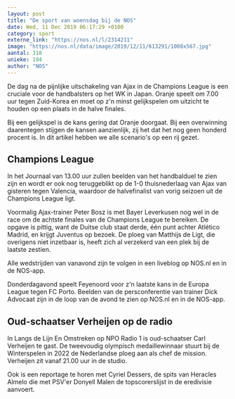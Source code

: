 ```yaml
---
layout: post
title: "De sport van woensdag bij de NOS"
date: Wed, 11 Dec 2019 06:17:29 +0100
category: sport
externe_link: "https://nos.nl/l/2314211"
image: "https://nos.nl/data/image/2019/12/11/613291/1008x567.jpg"
aantal: 318
unieke: 194
author: "NOS"
---
```


<p>De dag na de pijnlijke uitschakeling van Ajax in de Champions League is een cruciale voor de handbalsters op het WK in Japan. Oranje speelt om 7.00 uur tegen Zuid-Korea en moet op z'n minst gelijkspelen om uitzicht te houden op een plaats in de halve finales.</p>
<p>Bij een gelijkspel is de kans gering dat Oranje doorgaat. Bij een overwinning daarentegen stijgen de kansen aanzienlijk, zij het dat het nog geen honderd procent is. In dit artikel hebben we alle scenario's op een rij gezet.</p>
<h2>Champions League</h2>
<p>In het Journaal van 13.00 uur zullen beelden van het handbalduel te zien zijn en wordt er ook nog teruggeblikt op de 1-0 thuisnederlaag van Ajax van gisteren tegen Valencia, waardoor de halvefinalist van vorig seizoen uit de Champions League ligt.</p>
<p>Voormalig Ajax-trainer Peter Bosz is met Bayer Leverkusen nog wel in de race om de achtste finales van de Champions League te bereiken. De opgave is pittig, want de Duitse club staat derde, één punt achter Atlético Madrid, en krijgt Juventus op bezoek. De ploeg van Matthijs de Ligt, die overigens niet inzetbaar is, heeft zich al verzekerd van een plek bij de laatste zestien.</p>
<p>Alle wedstrijden van vanavond zijn te volgen in een liveblog op NOS.nl en in de NOS-app.</p>
<p>Donderdagavond speelt Feyenoord voor z'n laatste kans in de Europa League tegen FC Porto. Beelden van de persconferentie van trainer Dick Advocaat zijn in de loop van de avond te zien op NOS.nl en in de NOS-app.</p>
<h2>Oud-schaatser Verheijen op de radio</h2>
<p>In Langs de Lijn En Omstreken op NPO Radio 1 is oud-schaatser Carl Verheijen te gast. De tweevoudig olympisch medaillewinnaar stuurt bij de Winterspelen in 2022 de Nederlandse ploeg aan als chef de mission. Verheijen zit vanaf 21.00 uur in de studio.</p>
<p>Ook is een reportage te horen met Cyriel Dessers, de spits van Heracles Almelo die met PSV'er Donyell Malen de topscorerslijst in de eredivisie aanvoert.</p>
